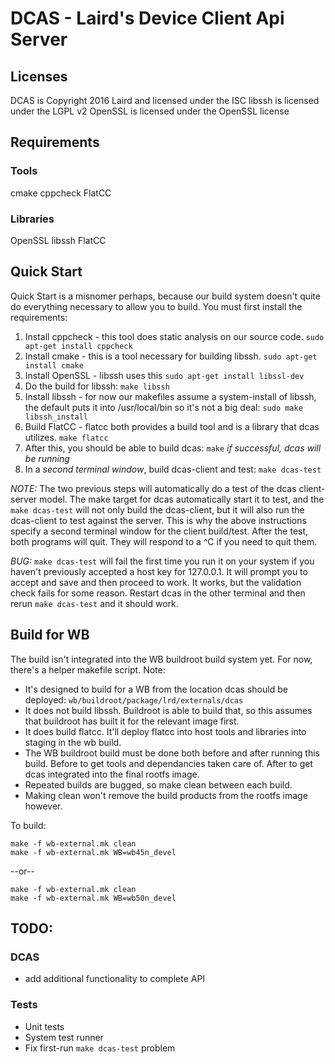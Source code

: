 DCAS - Laird's Device Client Api Server
=======================================


Licenses
--------

DCAS is Copyright 2016 Laird and licensed under the ISC
libssh is licensed under the LGPL v2
OpenSSL is licensed under the OpenSSL license

Requirements
--------------

### Tools ###

cmake
cppcheck
FlatCC

### Libraries ###

OpenSSL
libssh
FlatCC

Quick Start
-----------

Quick Start is a misnomer perhaps, because our build system doesn't quite do everything necessary to allow you to build. You must first install the requirements:

1. Install cppcheck - this tool does static analysis on our source code. `sudo apt-get install cppcheck`
2. Install cmake - this is a tool necessary for building libssh. `sudo apt-get install cmake`
3. Install OpenSSL - libssh uses this `sudo apt-get install libssl-dev`
4. Do the build for libssh: `make libssh`
5. Install libssh - for now our makefiles assume a system-install of libssh, the default puts it into /usr/local/bin so it's not a big deal: `sudo make libssh_install`
6. Build FlatCC - flatcc both provides a build tool and is a library that dcas utilizes. `make flatcc`
7. After this, you should be able to build dcas: `make` *if successful, dcas will be running*
8. In a *second terminal window*, build dcas-client and test: `make dcas-test`

*NOTE:* The two previous steps will automatically do a test of the dcas client-server model. The make target for dcas automatically start it to test, and the `make dcas-test` will not only build the dcas-client, but it will also run the dcas-client to test against the server. This is why the above instructions specify a second terminal window for the client build/test. After the test, both programs will quit. They will respond to a ^C if you need to quit them.

*BUG:* `make dcas-test` will fail the first time you run it on your system if you haven't previously accepted a host key for 127.0.0.1. It will prompt you to accept and save and then proceed to work. It works, but the validation check fails for some reason. Restart dcas in the other terminal and then rerun `make dcas-test` and it should work.

Build for WB
------------

The build isn't integrated into the WB buildroot build system yet. For now, there's a helper makefile script. Note:

* It's designed to build for a WB from the location dcas should be deployed: `wb/buildroot/package/lrd/externals/dcas`
* It does not build libssh. Buildroot is able to build that, so this assumes that buildroot has built it for the relevant image first.
* It does build flatcc. It'll deploy flatcc into host tools and libraries into staging in the wb build.
* The WB buildroot build must be done both before and after running this build. Before to get tools and dependancies taken care of. After to get dcas integrated into the final rootfs image.
* Repeated builds are bugged, so make clean between each build.
* Making clean won't remove the build products from the rootfs image however.

To build:

    make -f wb-external.mk clean
    make -f wb-external.mk WB=wb45n_devel
--or--

    make -f wb-external.mk clean
    make -f wb-external.mk WB=wb50n_devel

TODO:
-----

### DCAS ###

* add additional functionality to complete API

### Tests ###

* Unit tests
* System test runner
* Fix first-run `make dcas-test` problem
